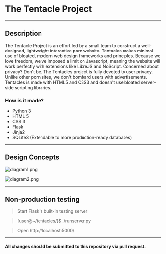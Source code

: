 # The Tentacle Project

---

## Description

The Tentacle Project is an effort led by a small team to construct a well-designed, lightweight interactive porn website. Tentacles makes minimal use of bloated, 
modern web design frameworks and principles. Because we love freedom, we've imposed a limit on Javascript, meaning the website will work perfectly with extensions 
like LibreJS and NoScript. Concerned about privacy? Don't be. The Tentacles project is fully devoted to user privacy. Unlike other porn sites, we don't bombard 
users with advertisements. Tentacles is made with HTML5 and CSS3 and doesn't use bloated server-side scripting libraries. 

### How is it made?

* Python 3
* HTML 5
* CSS 3
* Flask
* Jinja2
* SQLite3 (Extendable to more production-ready databases)
 
---

## Design Concepts

![diagram1.png](https://raw.githubusercontent.com/mypetbirdrules/tentacles/master/diagram.png)

![diagram2.png](https://raw.githubusercontent.com/mypetbirdrules/tentacles/master/diagram2.png)

---

## Non-production testing

> Start Flask's built-in testing server

> [user@~/tentacles/]$ ./runserver.py

> Open http://localhost:5000/ 

---

#### All changes should be submitted to this repository via pull request.
